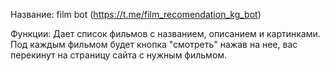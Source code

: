 Название: film bot (https://t.me/film_recomendation_kg_bot)

Функции: Дает список фильмов с названием, описанием и картинками. Под каждым фильмом будет кнопка "смотреть" нажав на нее, вас перекинут на страницу сайта с нужным фильмом.

